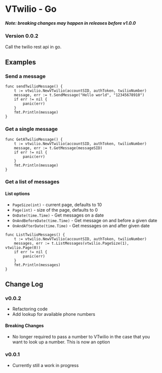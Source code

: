 # VTwilio - Go
#####  Note: breaking changes may happen in releases before v1.0.0
### Version 0.0.2
Call the twilio rest api in go.

## Examples
### Send a message
```
func sendTwilioMessage() {
	t := vtwilio.NewVTwilio(accountSID, authToken, twilioNumber)
	message, err := t.SendMessage("Hello world", "12345678910")
	if err != nil {
		panic(err)
	}
	fmt.Println(message)
}
```

### Get a single message
```
func GetATwilioMessage() {
	t := vtwilio.NewVTwilio(accountSID, authToken, twilioNumber)
	message, err := t.GetMessage(messageSID)
	if err != nil {
		panic(err)
	}
	fmt.Println(message)
}
```

### Get a list of messages
#### List options
- `PageSize(int)` - current page, defaults to 10
- `Page(int)` - size of the page, defaults to 0
- `OnDate(time.Time)` - Get messages on a date
- `OnAndBeforeDate(time.Time)` - Get message on and before a given date
- `OnAndAfterDate(time.Time)` - Get messages on and after given date
```
func ListTwilioMessages() {
	t := vtwilio.NewVTwilio(accountSID, authToken, twilioNumber)
	messages, err := t.ListMessages(vtwilio.PageSize(1), vtwilio.Page(0))
	if err != nil {
		panic(err)
	}
	fmt.Println(messages)
}
```

## Change Log
### v0.0.2
- Refactoring code
- Add lookup for available phone numbers
#### Breaking Changes
- No longer required to pass a number to VTwilio in the case that you want to look up a number.
This is now an option

### v0.0.1
- Currently still a work in progress
